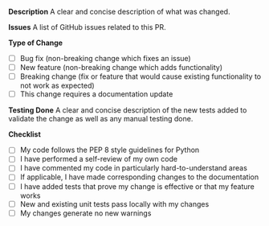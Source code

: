 **Description**
A clear and concise description of what was changed.

**Issues**
A list of GitHub issues related to this PR.

**Type of Change**
- [ ] Bug fix (non-breaking change which fixes an issue)
- [ ] New feature (non-breaking change which adds functionality)
- [ ] Breaking change (fix or feature that would cause existing functionality to not work as expected)
- [ ] This change requires a documentation update

**Testing Done**
A clear and concise description of the new tests added to validate the change as well as any manual testing done.

**Checklist**
- [ ] My code follows the PEP 8 style guidelines for Python
- [ ] I have performed a self-review of my own code
- [ ] I have commented my code in particularly hard-to-understand areas
- [ ] If applicable, I have made corresponding changes to the documentation
- [ ] I have added tests that prove my change is effective or that my feature works
- [ ] New and existing unit tests pass locally with my changes
- [ ] My changes generate no new warnings
